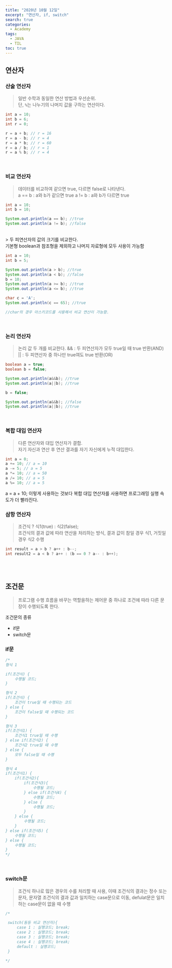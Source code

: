 ```yaml
---
title: "2020년 10월 12일"
excerpt: "연산자, if, switch"
search: true
categories: 
  - Academy
tags: 
  - JAVA
  - TIL
toc: true
---
```


## 연산자
### 산술 연산자
> 일반 수학과 동일한 연산 방법과 우선순위.<br/>
  단, `%`는 나누기의 나머지 값을 구하는 연산이다.

```java
int a = 10;
int b = 6;
int r = 0;

r = a + b; // r = 16
r = a - b; // r = 4
r = a * b; // r = 60
r = a / b; // r = 1
r = a % b; // r = 4
```
<br/>

### 비교 연산자
> 데이터를 비교하여 같으면 true, 다르면 false로 나타낸다.<br/>
a == b : a와 b가 같으면 true
a != b : a와 b가 다르면 true

```java
int a = 10;
int b = 10;

System.out.println(a == b); //true
System.out.println(a != b); //false
```
<br/>
> 두 피연산자의 값의 크기를 비교한다. <br/>
기본형 boolean과 참조형을 제외하고 나머지 자료형에 모두 사용이 가능함

```java
int a = 10;
int b = 5;

System.out.println(a > b); //true
System.out.println(a < b); //false
b = 10;
System.out.println(a >= b); //true
System.out.println(a <= b); //true

char c = 'A';
System.out.println(c == 65); //true

//char의 경우 아스키코드를 사용해서 비교 연산이 가능함.
```
<br/>

### 논리 연산자
> 논리 값 두 개를 비교한다. 
&& : 두 피연산자가 모두 true일 때 true 반환(AND)
|| : 두 피연산자 중 하나만 true여도 true 반환(OR)

```java
boolean a = true;
boolean b = false;

System.out.println(a&&b); //true
System.out.println(a||b); //true

b = false;

System.out.println(a&&b); //false
System.out.println(a||b); //true
```
<br/>

### 복합 대입 연산자
> 다른 연산자와 대입 연산자가 결합.<br/>
자기 자신과 연산 후 연산 결과를 자기 자신에게 누적 대입한다.

```java
int a = 0;
a += 10; // a = 10
a -= 5; // a = 5
a *= 10; // a = 50
a /= 10; // a = 5
a %= 10; // a = 5
```
a = a + 10; 이렇게 사용하는 것보다 복합 대입 연산자를 사용하면 프로그래밍 실행 속도가 더 빨라진다.
<br/>

### 삼항 연산자
> 조건식 ? 식1(true) : 식2(false);<br/>
조건식의 결과 값에 따라 연산을 처리하는 방식, 결과 값이 참일 경우 식1, 거짓일 경우 식2 수행

```java
int result = a > b ? a++ : b--;
int result2 = a < b ? a++ : (b == 0 ? a-- : b++);
```
<br/><br/>

## 조건문
> 프로그램 수행 흐름을 바꾸는 역할을하는 제어문 중 하나로 조건에 따라 다른 문장이 수행되도록 한다.<br/>

조건문의 종류
- if문
- switch문

### if문
```java
/*
형식 1

if(조건식) {
    수행될 코드;
}

형식 2
if(조건식) { 
    조건이 true일 때 수행되는 코드
} else {
    조건이 false일 때 수행되는 코드
}

형식 3
if(조건식1) {
    조건식1 true일 때 수행
} else if(조건식2) {
    조건식2 true일 때 수행
} else {
    모두 false일 때 수행
}

형식 4
if(조건식1) {
    if(조건식2){
        if(조건식3){
            수행될 코드;
        } else if(조건식4) {
            수행될 코드;
        } else {
            수행될 코드;
        }
    } else {
        수행될 코드;
    }
} else if(조건식5) {
    수행될 코드;
} else {
    수행될 코드;
}
*/
```
<br/>

### switch문
> 조건식 하나로 많은 경우의 수를 처리할 때 사용, 이때 조건식의 결과는 정수 또는 문자, 문자열 조건식의 결과 값과 일치하는 case문으로 이동, defulat문은 일치하는 case문이 없을 때 수행

```java
/*

 switch(동등 비교 연산자){
     case 1 : 실행코드; break;
     case 2 : 실행코드; break;
     case 3 : 실행코드; break;
     case 4 : 실행코드; break;
     default : 실행코드;
 }

*/

```